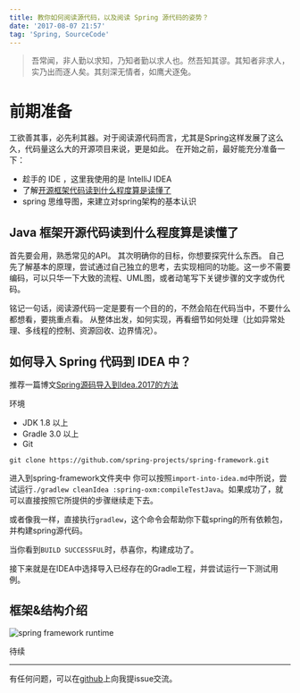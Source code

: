 ```yaml
---
title: 教你如何阅读源代码，以及阅读 Spring 源代码的姿势？
date: '2017-08-07 21:57'
tag: 'Spring, SourceCode'
---
```


> 吾常闻，非人勤以求知，乃知者勤以求人也。然吾知其谬。其知者非求人，实乃出而逐人矣。其刻深无情者，如鹰犬逐兔。

# 前期准备

工欲善其事，必先利其器。对于阅读源代码而言，尤其是Spring这样发展了这么久，代码量这么大的开源项目来说，更是如此。 在开始之前，最好能充分准备一下：

- 趁手的 IDE ，这里我使用的是 IntelliJ IDEA
- 了解[开源框架代码读到什么程度算是读懂了]()
- spring 思维导图，来建立对spring架构的基本认识

## Java 框架开源代码读到什么程度算是读懂了

首先要会用，熟悉常见的API。 其次明确你的目标，你想要探究什么东西。 自己先了解基本的原理，尝试通过自己独立的思考，去实现相同的功能。这一步不需要编码，可以只华一下大致的流程、UML图，或者动笔写下关键步骤的文字或伪代码。

铭记一句话，阅读源代码一定是要有一个目的的，不然会陷在代码当中，不要什么都想看，要挑重点看。 从整体出发，如何实现，再看细节如何处理（比如异常处理、多线程的控制、资源回收、边界情况）。

## 如何导入 Spring 代码到 IDEA 中？

推荐一篇博文[Spring源码导入到Idea.2017的方法](http://blog.csdn.net/dalinsi/article/details/68943915)

环境

- JDK 1.8 以上
- Gradle 3.0 以上
- Git

`git clone https://github.com/spring-projects/spring-framework.git`

进入到spring-framework文件夹中 你可以按照`import-into-idea.md`中所说，尝试运行`./gradlew cleanIdea :spring-oxm:compileTestJava`。如果成功了，就可以直接按照它所提供的步骤继续走下去。

或者像我一样，直接执行`gradlew`，这个命令会帮助你下载spring的所有依赖包，并构建spring源代码。

当你看到`BUILD SUCCESSFUL`时，恭喜你，构建成功了。

接下来就是在IDEA中选择导入已经存在的Gradle工程，并尝试运行一下测试用例。

## 框架&结构介绍

![spring framework runtime](https://palexu.github.io/images/2017-08-07-how-to-read-source-code-and-the-read-ways-of-Spring/0.jpg)



待续

--------------------------------------------------------------------------------

有任何问题，可以在[github](https://github.com/palexu/palexu.github.io/issues/new)上向我提issue交流。
